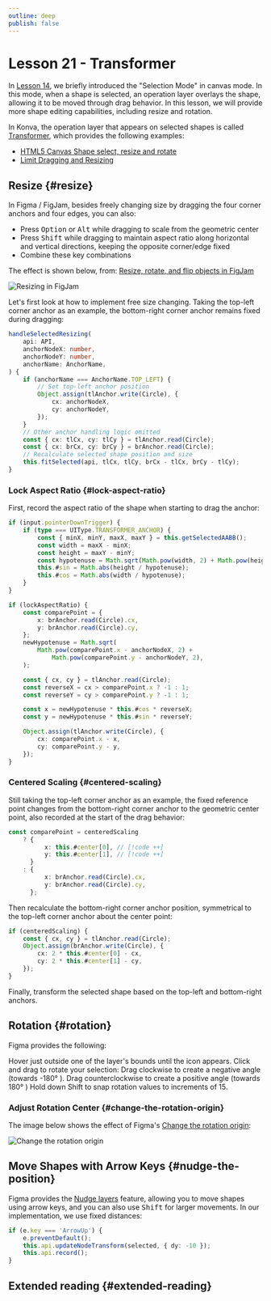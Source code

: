 ```yaml
---
outline: deep
publish: false
---
```


# Lesson 21 - Transformer

In [Lesson 14], we briefly introduced the "Selection Mode" in canvas mode. In this mode, when a shape is selected, an operation layer overlays the shape, allowing it to be moved through drag behavior. In this lesson, we will provide more shape editing capabilities, including resize and rotation.

In Konva, the operation layer that appears on selected shapes is called [Transformer], which provides the following examples:

-   [HTML5 Canvas Shape select, resize and rotate]
-   [Limit Dragging and Resizing]

## Resize {#resize}

In Figma / FigJam, besides freely changing size by dragging the four corner anchors and four edges, you can also:

-   Press <kbd>Option</kbd> or <kbd>Alt</kbd> while dragging to scale from the geometric center
-   Press <kbd>Shift</kbd> while dragging to maintain aspect ratio along horizontal and vertical directions, keeping the opposite corner/edge fixed
-   Combine these key combinations

The effect is shown below, from: [Resize, rotate, and flip objects in FigJam]

![Resizing in FigJam](https://help.figma.com/hc/article_attachments/1500011223302)

Let's first look at how to implement free size changing. Taking the top-left corner anchor as an example, the bottom-right corner anchor remains fixed during dragging:

```ts
handleSelectedResizing(
    api: API,
    anchorNodeX: number,
    anchorNodeY: number,
    anchorName: AnchorName,
) {
    if (anchorName === AnchorName.TOP_LEFT) {
        // Set top-left anchor position
        Object.assign(tlAnchor.write(Circle), {
            cx: anchorNodeX,
            cy: anchorNodeY,
        });
    }
    // Other anchor handling logic omitted
    const { cx: tlCx, cy: tlCy } = tlAnchor.read(Circle);
    const { cx: brCx, cy: brCy } = brAnchor.read(Circle);
    // Recalculate selected shape position and size
    this.fitSelected(api, tlCx, tlCy, brCx - tlCx, brCy - tlCy);
}
```

### Lock Aspect Ratio {#lock-aspect-ratio}

First, record the aspect ratio of the shape when starting to drag the anchor:

```ts
if (input.pointerDownTrigger) {
    if (type === UIType.TRANSFORMER_ANCHOR) {
        const { minX, minY, maxX, maxY } = this.getSelectedAABB();
        const width = maxX - minX;
        const height = maxY - minY;
        const hypotenuse = Math.sqrt(Math.pow(width, 2) + Math.pow(height, 2));
        this.#sin = Math.abs(height / hypotenuse);
        this.#cos = Math.abs(width / hypotenuse);
    }
}
```

```ts
if (lockAspectRatio) {
    const comparePoint = {
        x: brAnchor.read(Circle).cx,
        y: brAnchor.read(Circle).cy,
    };
    newHypotenuse = Math.sqrt(
        Math.pow(comparePoint.x - anchorNodeX, 2) +
            Math.pow(comparePoint.y - anchorNodeY, 2),
    );

    const { cx, cy } = tlAnchor.read(Circle);
    const reverseX = cx > comparePoint.x ? -1 : 1;
    const reverseY = cy > comparePoint.y ? -1 : 1;

    const x = newHypotenuse * this.#cos * reverseX;
    const y = newHypotenuse * this.#sin * reverseY;

    Object.assign(tlAnchor.write(Circle), {
        cx: comparePoint.x - x,
        cy: comparePoint.y - y,
    });
}
```

### Centered Scaling {#centered-scaling}

Still taking the top-left corner anchor as an example, the fixed reference point changes from the bottom-right corner anchor to the geometric center point, also recorded at the start of the drag behavior:

```ts
const comparePoint = centeredScaling
    ? {
          x: this.#center[0], // [!code ++]
          y: this.#center[1], // [!code ++]
      }
    : {
          x: brAnchor.read(Circle).cx,
          y: brAnchor.read(Circle).cy,
      };
```

Then recalculate the bottom-right corner anchor position, symmetrical to the top-left corner anchor about the center point:

```ts
if (centeredScaling) {
    const { cx, cy } = tlAnchor.read(Circle);
    Object.assign(brAnchor.write(Circle), {
        cx: 2 * this.#center[0] - cx,
        cy: 2 * this.#center[1] - cy,
    });
}
```

Finally, transform the selected shape based on the top-left and bottom-right anchors.

## Rotation {#rotation}

Figma provides the following:

Hover just outside one of the layer's bounds until the icon appears.
Click and drag to rotate your selection:
Drag clockwise to create a negative angle (towards -180° ).
Drag counterclockwise to create a positive angle (towards 180° )
Hold down Shift to snap rotation values to increments of 15.

### Adjust Rotation Center {#change-the-rotation-origin}

The image below shows the effect of Figma's [Change the rotation origin]:

![Change the rotation origin](https://help.figma.com/hc/article_attachments/31937330391447)

## Move Shapes with Arrow Keys {#nudge-the-position}

Figma provides the [Nudge layers] feature, allowing you to move shapes using arrow keys, and you can also use <kbd>Shift</kbd> for larger movements. In our implementation, we use fixed distances:

```ts
if (e.key === 'ArrowUp') {
    e.preventDefault();
    this.api.updateNodeTransform(selected, { dy: -10 });
    this.api.record();
}
```

## Extended reading {#extended-reading}

[Lesson 14]: /guide/lesson-014
[Limit Dragging and Resizing]: https://konvajs.org/docs/sandbox/Limited_Drag_And_Resize.html
[HTML5 Canvas Shape select, resize and rotate]: https://konvajs.org/docs/select_and_transform/Basic_demo.html
[Transformer]: https://konvajs.org/api/Konva.Transformer.html
[Change the rotation origin]: https://help.figma.com/hc/en-us/articles/360039956914-Adjust-alignment-rotation-position-and-dimensions#h_01JTK11ERHCSVFRSE9F4125HAZ
[Resize, rotate, and flip objects in FigJam]: https://help.figma.com/hc/en-us/articles/1500006206242-Resize-rotate-and-flip-objects-in-FigJam
[Nudge layers]: https://help.figma.com/hc/en-us/articles/360039956914-Adjust-alignment-rotation-position-and-dimensions#h_01HNBH5565CW1S5FTNP6RZF00C
